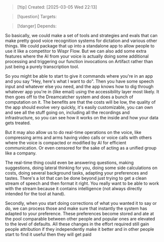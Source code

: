 
>[!tip] Created: [2025-03-05 Wed 22:13]

>[!question] Targets: 

>[!danger] Depends: 

So basically, we could make a set of tools and strategies and evals that can make pretty good voice recognition systems for dictation and various other things. We could package that up into a standalone app to allow people to use it like a competitor to Wispr Flow. But we can also add some extra features where the AI from your voice is actually doing some additional processing and triggering our function invocations on Artifact rather than just being a purely transcription tool.

So you might be able to start to give it commands where you're in an app and you say "Hey, here's what I want to do". Then you have some speech input and whatever else you need, and the app knows how to dig through whatever app you're in (like email) using the accessibility layer most likely. It then goes off to the Dreamcatcher system and does a bunch of computation on it. The benefits are that the costs will be low, the quality of the app should evolve very quickly, it's easily customizable, you can own and see all the stuff going on, including all the recordings and infrastructure, so you can see how it works on the inside and how your data gets treated.

But it may also allow us to do real-time operations on the voice, like compressing arms and arms having video calls or voice calls with others where the voice is compacted or modified by AI for efficient communication. Or even censored for the sake of acting as a unified group like a company. 

The real-time thing could even be answering questions, making suggestions, doing lateral thinking for you, doing some side calculations on costs, doing several background tasks, adapting your preferences and tastes. There's a lot that can be done beyond just trying to get a clean stream of speech and then format it right. You really want to be able to work with the stream because it contains intelligence (not always directly intended for the tool at hand).

Secondly, when you start doing corrections of what you wanted it to say or do, we can process those and make sure that instantly the system has adapted to your preference. These preferences become stored and ate at the pool comparable between other people and popular ones are elevated to the level of defaults. All these changes in the effort required still gain people attribution if they independently make it better and in other people start to find it useful then they will get paid 